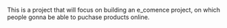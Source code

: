 This is a project that will focus on building an e_comence project, on which people gonna be able to puchase products online. 
